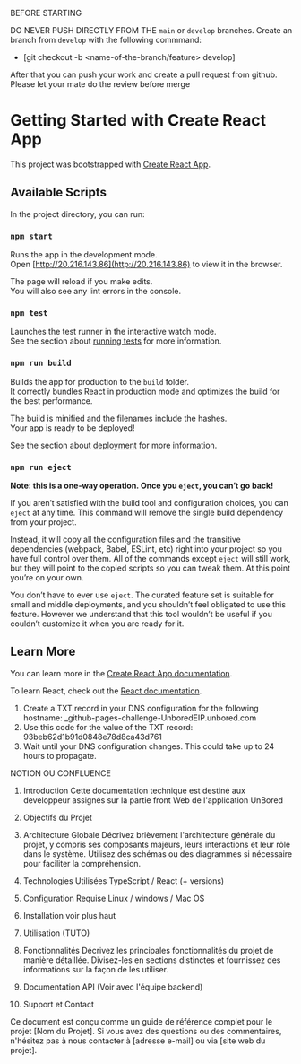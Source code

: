 BEFORE STARTING

DO NEVER PUSH DIRECTLY FROM THE `main` or `develop` branches. Create an branch from `develop` with the following commmand:

- [git checkout -b <name-of-the-branch/feature> develop]

After that you can push your work and create a pull request from github. Please let your mate do the review before merge

# Getting Started with Create React App

This project was bootstrapped with [Create React App](https://github.com/facebook/create-react-app).

## Available Scripts

In the project directory, you can run:

### `npm start`

Runs the app in the development mode.\
Open [http://20.216.143.86](http://20.216.143.86) to view it in the browser.

The page will reload if you make edits.\
You will also see any lint errors in the console.

### `npm test`

Launches the test runner in the interactive watch mode.\
See the section about [running tests](https://facebook.github.io/create-react-app/docs/running-tests) for more information.

### `npm run build`

Builds the app for production to the `build` folder.\
It correctly bundles React in production mode and optimizes the build for the best performance.

The build is minified and the filenames include the hashes.\
Your app is ready to be deployed!

See the section about [deployment](https://facebook.github.io/create-react-app/docs/deployment) for more information.

### `npm run eject`

**Note: this is a one-way operation. Once you `eject`, you can’t go back!**

If you aren’t satisfied with the build tool and configuration choices, you can `eject` at any time. This command will remove the single build dependency from your project.

Instead, it will copy all the configuration files and the transitive dependencies (webpack, Babel, ESLint, etc) right into your project so you have full control over them. All of the commands except `eject` will still work, but they will point to the copied scripts so you can tweak them. At this point you’re on your own.

You don’t have to ever use `eject`. The curated feature set is suitable for small and middle deployments, and you shouldn’t feel obligated to use this feature. However we understand that this tool wouldn’t be useful if you couldn’t customize it when you are ready for it.

## Learn More

You can learn more in the [Create React App documentation](https://facebook.github.io/create-react-app/docs/getting-started).

To learn React, check out the [React documentation](https://reactjs.org/).




1. Create a TXT record in your DNS configuration for the following hostname: _github-pages-challenge-UnboredEIP.unbored.com
2. Use this code for the value of the TXT record: 93beb62d1b91d0848e78d8ca43d761
3. Wait until your DNS configuration changes. This could take up to 24 hours to propagate.
  



NOTION OU CONFLUENCE



1. Introduction
Cette documentation technique est destiné aux developpeur assignés sur la partie front Web de l'application UnBored

2. Objectifs du Projet

3. Architecture Globale
Décrivez brièvement l'architecture générale du projet, y compris ses composants majeurs, leurs interactions et leur rôle dans le système. Utilisez des schémas ou des diagrammes si nécessaire pour faciliter la compréhension.

4. Technologies Utilisées
TypeScript / React (+ versions)

5. Configuration Requise
Linux / windows / Mac OS

6. Installation
voir plus haut

7. Utilisation (TUTO)


8. Fonctionnalités
Décrivez les principales fonctionnalités du projet de manière détaillée. Divisez-les en sections distinctes et fournissez des informations sur la façon de les utiliser.

9. Documentation API
(Voir avec l'équipe backend)

10. Support et Contact

Ce document est conçu comme un guide de référence complet pour le projet [Nom du Projet]. Si vous avez des questions ou des commentaires, n'hésitez pas à nous contacter à [adresse e-mail] ou via [site web du projet].